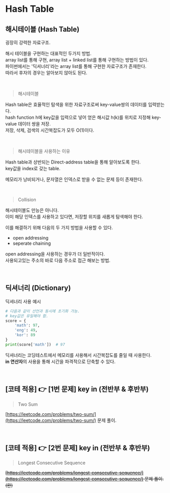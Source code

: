 # Hash Table

## 해시테이블 (Hash Table)

굉장히 강력한 자료구조.

해시 테이블을 구현하는 대표적인 두가지 방법. <br/>
array list를 통해 구현, array list + linked list를 통해 구현하는 방법이 있다. <br/>
파이썬에서는 '딕셔너리'라는 array list를 통해 구현한 자료구조가 존재한다. <br/>
따라서 후자의 경우는 알아보지 않아도 된다.

<br/>

> 해시테이블

Hash table은 효율적인 탐색을 위한 자료구조로써 key-value쌍의 데이터를 입력받는다. <br/>
hash function h에 key값을 입력으로 넣어 얻은 해시값 h(k)를 위치로 지정해 key-value 데이터 쌍을 저장. <br/>
저장, 삭제, 검색의 시간복잡도가 모두 O(1)이다.

<br/>

> 해시테이블을 사용하는 이유

Hash table과 상반되는 Direct-address table을 통해 알아보도록 한다. <br/>
key값을 index로 갖는 table.

메모리가 낭비되거나, 문자열은 인덱스로 받을 수 없는 문제 등이 존재한다.

<br/>

> Collision

해시테이블도 만능은 아니다. <br/>
이미 해당 인덱스를 사용하고 있다면, 저장할 위치를 새롭게 탐색해야 한다.

이를 해결하기 위해 다음의 두 가지 방법을 사용할 수 있다.

- open addressing
- seperate chaining

open addressing을 사용하는 경우가 더 일반적이다. <br/>
사용되고있는 주소의 바로 다음 주소로 접근 해보는 방법.

<br/>

## 딕셔너리 (Dictionary)

딕셔너리 사용 예시

```python
# 다음과 같이 선언과 동시에 초기화 가능.
# key값은 유일해야 함.
score = {
    'math': 97,
    'eng': 49,
    'kor': 89
}
print(score['math'])  # 97
```

딕셔너리는 코딩테스트에서 메모리를 사용해서 시간복잡도를 줄일 때 사용한다. <br/>
**in 연산자**의 사용을 통해 시간을 파격적으로 단축할 수 있다.

<br/>

## [코테 적용] 👉 [1번 문제] key in (전반부 & 후반부)

> Two Sum

[https://leetcode.com/problems/two-sum/](https://leetcode.com/problems/two-sum/) 문제 풀이.

<br/>

## [코테 적용] 👉 [2번 문제] key in (전반부 & 후반부)

> Longest Consecutive Sequence

~~[https://leetcode.com/problems/longest-consecutive-sequence/](https://leetcode.com/problems/longest-consecutive-sequence/) 문제 풀이. (완)~~

<br/>
